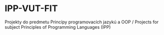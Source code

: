 # IPP-VUT-FIT
Projekty do predmetu Princípy programovacích jazykú  a OOP / Projects for subject Principles of Programming Languages (IPP)
